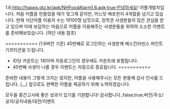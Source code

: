 1.6;http://happs.gtz.kr/apk/NHFoodAlarm1.6.apk;true;안녕하세요! 어플개발자입니다.
처음 어플을 만들었을 때가 엊그제 같지만, 어느덧 배포한지 4개월을 넘기고 있습니다.
현재 식단어플 이용자 수는 약100명 남짓으로, 장학관 사생분들의 많은 관심을 받고 있으며 
이에 보답하는 마음으로 어플을 이용해주는 사생분들을 위하여 소소한 이벤트를 준비해보았습니다. 
(하단 내용 참조)

===========
 (1.6버전 기준) 45번째로 로그인하는 사생분께 베스킨라빈스 파인트 기프티콘을 드립니다.
 * ID당 카운트는 1회이며 자동로그인의 경우에도 카운트에 포함됩니다.
 * 45번째 사생이 나올 경우 이벤트는 자동으로 종료됩니다.
===========

준비한 내용이 그렇게 크지는 않지만, 어플을 사용해주시는 모든 분들께 감사 인사를 드립니다. (__)
앞으로도 완벽한 어플을 제공하기 위해 노력하겠습니다.

모두들 중간고사에 좋은 성과가 있기를 기원합니다! 
감사합니다.;false;true;버전/주소/공지/공지내용/대전/이벤트
